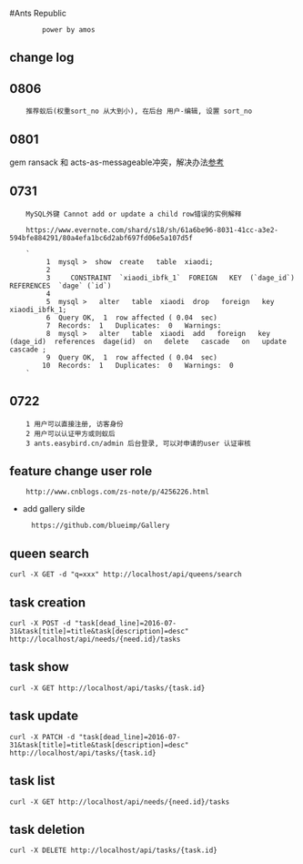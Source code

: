 #Ants Republic
		
			power by amos

## change log

## 0806

		推荐蚁后(权重sort_no 从大到小), 在后台 用户-编辑, 设置 sort_no


## 0801
gem ransack 和 acts-as-messageable冲突，解决办法[参考](https://github.com/LTe/acts-as-messageable/pull/73#discussion-diff-23638195)

## 0731
		
		MySQL外键 Cannot add or update a child row错误的实例解释

		https://www.evernote.com/shard/s18/sh/61a6be96-8031-41cc-a3e2-594bfe884291/80a4efa1bc6d2abf697fd06e5a107d5f

		`
			 1  mysql >  show  create   table  xiaodi;
			 2    
			 3     CONSTRAINT  `xiaodi_ibfk_1`  FOREIGN   KEY  (`dage_id`)  REFERENCES  `dage` (`id`)
			 4    
			 5  mysql >   alter   table  xiaodi  drop   foreign   key  xiaodi_ibfk_1; 
			 6  Query OK,  1  row affected ( 0.04  sec)
			 7  Records:  1   Duplicates:  0   Warnings: 
			 8  mysql >   alter   table  xiaodi  add   foreign   key (dage_id)  references  dage(id)  on   delete   cascade   on   update   cascade ;
			 9  Query OK,  1  row affected ( 0.04  sec)
			10  Records:  1   Duplicates:  0   Warnings:  0
		`

## 0722
	
		1 用户可以直接注册, 访客身份
		2 用户可以认证甲方或则蚁后
		3 ants.easybird.cn/admin 后台登录, 可以对申请的user 认证审核

## feature change user role
		
		http://www.cnblogs.com/zs-note/p/4256226.html

* add gallery silde
		
		https://github.com/blueimp/Gallery


## queen search
```
curl -X GET -d "q=xxx" http://localhost/api/queens/search
```
## task creation
```
curl -X POST -d "task[dead_line]=2016-07-31&task[title]=title&task[description]=desc" http://localhost/api/needs/{need.id}/tasks
```
## task show
```
curl -X GET http://localhost/api/tasks/{task.id}
```
## task update
```
curl -X PATCH -d "task[dead_line]=2016-07-31&task[title]=title&task[description]=desc" http://localhost/api/tasks/{task.id}
```
## task list
```
curl -X GET http://localhost/api/needs/{need.id}/tasks
```
## task deletion
```
curl -X DELETE http://localhost/api/tasks/{task.id}
```